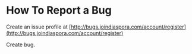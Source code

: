 
# How To Report a Bug

Create an issue profile at [http://bugs.joindiaspora.com/account/register](http://bugs.joindiaspora.com/account/register)

Create bug.